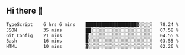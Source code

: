 ## Hi there 👋

 <!--START_SECTION:waka-->

```txt
TypeScript    6 hrs 6 mins    ███████████████████▓░░░░░   78.24 %
JSON          35 mins         ██░░░░░░░░░░░░░░░░░░░░░░░   07.58 %
Git Config    21 mins         █░░░░░░░░░░░░░░░░░░░░░░░░   04.55 %
Bash          16 mins         █░░░░░░░░░░░░░░░░░░░░░░░░   03.55 %
HTML          10 mins         ▓░░░░░░░░░░░░░░░░░░░░░░░░   02.26 %
```

<!--END_SECTION:waka-->

<!--
**ValentinRapp/ValentinRapp** is a ✨ _special_ ✨ repository because its `README.md` (this file) appears on your GitHub profile.

Here are some ideas to get you started:

- 🔭 I’m currently working on ...
- 🌱 I’m currently learning ...
- 👯 I’m looking to collaborate on ...
- 🤔 I’m looking for help with ...
- 💬 Ask me about ...
- 📫 How to reach me: ...
- 😄 Pronouns: ...
- ⚡ Fun fact: ...
-->

